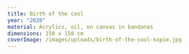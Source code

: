 ```yaml
---
title: Birth of the cool
year: "2020"
material: Acrylics, oil, on canvas in bandanas
dimensions: 150 x 150 cm
coverImage: /images/uploads/birth-of-the-cool-kopie.jpg
---
```

